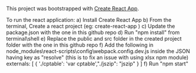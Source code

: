 This project was bootstrapped with [Create React App](https://github.com/facebookincubator/create-react-app).

To run the react application:
a) Install Create React App
b) From the terminal, Create a react project 
   (eg: create-react-app <Project Name>)
c) Update the package.json with the one in this github repo
d) Run "npm install" from terminal\shell
e) Replace the public and src folder in the created project folder with the one in this github repo
f) Add the following in node_modules\react-scripts\config\webpack.config.dev.js inside the JSON having key as "resolve" (this is to fix an issue with using xlsx npm module)
  externals: [
        {
            './cptable': 'var cptable',"./jszip": "jszip"
        }
    ]
f) Run "npm start"